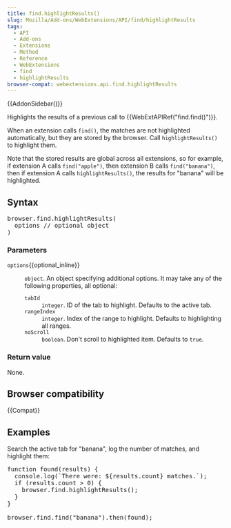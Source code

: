 ```yaml
---
title: find.highlightResults()
slug: Mozilla/Add-ons/WebExtensions/API/find/highlightResults
tags:
  - API
  - Add-ons
  - Extensions
  - Method
  - Reference
  - WebExtensions
  - find
  - highlightResults
browser-compat: webextensions.api.find.highlightResults
---
```

<div>{{AddonSidebar()}}</div>

<p>Highlights the results of a previous call to {{WebExtAPIRef("find.find()")}}.</p>

<p>When an extension calls <code>find()</code>, the matches are not highlighted automatically, but they are stored by the browser. Call <code>highlightResults()</code> to highlight them.</p>

<p>Note that the stored results are global across all extensions, so for example, if extension A calls <code>find("apple")</code>, then extension B calls <code>find("banana")</code>, then if extension A calls <code>highlightResults()</code>, the results for "banana" will be highlighted.</p>

<h2 id="Syntax">Syntax</h2>

<pre class="brush:js">browser.find.highlightResults(
  options // optional object
)
</pre>

<h3 id="Parameters">Parameters</h3>

<dl>
 <dt><code>options</code>{{optional_inline}}</dt>
 <dd>
 <p><code>object</code>. An object specifying additional options. It may take any of the following properties, all optional:</p>

 <dl>
  <dt><code>tabId</code></dt>
  <dd><code>integer</code>. ID of the tab to highlight. Defaults to the active tab.</dd>
  <dt><code>rangeIndex</code></dt>
  <dd><code>integer</code>. Index of the range to highlight. Defaults to highlighting all ranges.</dd>
  <dt><code>noScroll</code></dt>
  <dd><code>boolean</code>. Don't scroll to highlighted item. Defaults to <code>true</code>.</dd>
 </dl>
 </dd>
</dl>

<h3 id="Return_value">Return value</h3>

<p>None.</p>

<h2 id="Browser_compatibility">Browser compatibility</h2>

<p>{{Compat}}</p>

<h2 id="Examples">Examples</h2>

<p>Search the active tab for "banana", log the number of matches, and highlight them:</p>

<pre class="brush: js">function found(results) {
  console.log(`There were: ${results.count} matches.`);
  if (results.count &gt; 0) {
    browser.find.highlightResults();
  }
}

browser.find.find("banana").then(found);</pre>
